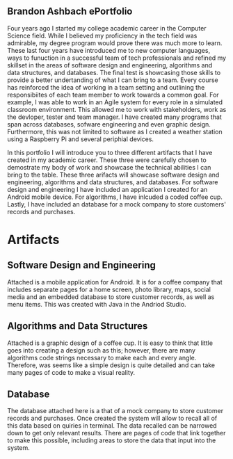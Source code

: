 ## Brandon Ashbach ePortfolio

Four years ago I started my college academic career in the Computer Science field. While I believed my proficiency in the tech field was admirable, my degree program would prove there was much more to learn. These last four years have introduced me to new computer languages, ways to funuction in a successful team of tech professionals and refined my skillset in the areas of software design and engineering, algorithms and data structures, and databases. The final test is showcasing those skills to provide a better undertanding of what I can bring to a team. Every course has reinforced the idea of working in a team setting and outlining the responsibiites of each team member to work towards a common goal. For example, I was able to work in an Agile system for every role in a simulated classroom environment. This allowed me to work with stakeholders, work as the devloper, tester and team manager. I have created many programs that span across databases, sofware engineering and even graphic design. Furthermore, this was not limited to software as I created a weather station using a Raspberry Pi and several periphial devices. 

In this portfolio I will introduce you to three different artifacts that I have created in my academic career. These three were carefully chosen to demostrate my body of work and showcase the technical abilities I can bring to the table. These three arifacts will showcase software design and engineering, algorithms and data structures, and databases. For software design and engineering I have included an application I created for an Android mobile device. For algorithms, I have inlcuded a coded coffee cup. Lastly, I have included an database for a mock company to store customers' records and purchases. 

# Artifacts 

## Software Design and Engineering

Attached is a mobile application for Android. It is for a coffee company that includes separate pages for a home screen, photo library, maps, social media and an embedded database to store customer records, as well as menu items. This was created with Java in the Andriod Studio. 

## Algorithms and Data Structures

Attached is a graphic design of a coffee cup. It is easy to think that little goes into creating a design such as this; however, there are many algorithms code strings necessary to make each and every angle. Therefore, was seems like a simple design is quite detailed and can take many pages of code to make a visual reality. 

## Database

The database attached here is a that of a mock company to store customer records and purchases. Once created the system will allow to recall all of this data based on quiries in terminal. The data recalled can be narrowed down to get only relevant results. There are pages of code that link together to make this possible, including areas to store the data that input into the system. 
